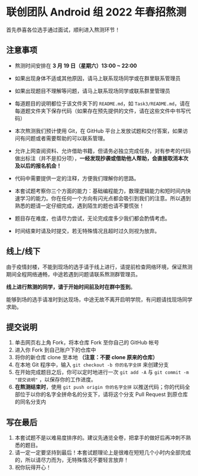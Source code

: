 # 联创团队 Android 组 2022 年春招熬测

首先恭喜各位选手通过面试，顺利进入熬测环节！



## 注意事项

- 熬测时间安排在 **3 月 19 日（星期六）13:00 ~ 22:00**

- 如果出现身体不适或其他原因，请马上联系现场同学或在群里联系管理员

- 如果出现题目不理解等问题，请马上联系现场同学或联系群里管理员

- 每道题目的说明都位于该文件夹下的 `README.md`，如 `Task3/README.md`，请在每道题文件夹下保存代码（如果存在预先提供的文件，请在这些文件中书写代码）

- 本次熬测我们预计使用 Git，在 GitHub 平台上发放试题和交付答案，如果访问有问题或者需要帮助的可以联系管理。

- 允许上网查阅资料、允许借助书籍，但请务必独立完成任务，对有参考的代码做出标注（并不是扣分项），**一经发现抄袭或借助他人帮助，会直接取消本次及以后的报名机会！**

- 代码中需要提供一定的注释，方便我们理解你的思路。

- 本套试题考察你三个方面的能力：基础编程能力，数理逻辑能力和短时间内快速学习的能力。你在任何一个方向有闪光点都会吸引到我们的注意。所以遇到熟悉的题请一定仔细完成，遇到陌生的题也请不要慌张！

- 题目存在难度，也请尽力尝试，无论完成度多少我们都会酌情考虑。

- 时间结束时请及时提交，若无特殊情况且超时过久则视为放弃。

  

## 线上/线下

由于疫情封楼，不能到现场的选手请于线上进行，请提前检查网络环境，保证熬测期间全程网络通畅，中途若遇到问题请联系熬测群管理员。

**线上进行熬测的同学，请于开始时间前及时在群中签到**。

能够到场的选手请准时到达现场，中途无故不离开启明学院，有问题请找现场同学求助。



## 提交说明

1. 单击网页右上角 Fork，将本仓库 Fork 至你自己的 GitHub 帐号
2. 进入你 Fork 到自己账户下的仓库中
3. 将你的新仓库 clone 至本地 **（注意：不要 clone 原来的仓库）**
4. 在本地 Git 程序中，输入 `git checkout -b 你的名字全拼` 来创建分支
5. 在开始完成题目之后，你可以定时地进行一次 `git add -A`  与 `git commit -m "提交说明"` ，以保存你的工作进度。
6. **在熬测结束时**，使用 `git push origin 你的名字全拼` 以推送代码；你的代码全部位于以你的名字全拼命名的分支下，请将这个分支 Pull Request 到原仓库的同名分支内



## 写在最后

1. 本套试题不是以难易度排序的。建议先通览全卷，把拿手的做好后再冲刺不熟悉的题目。
2. 请一定一定要坚持到最后！本套试题理论上是很难在短短几个小时内全部完成的，所以请尽力而为，无特殊情况不要轻言放弃！
3. 祝你玩得开心！
